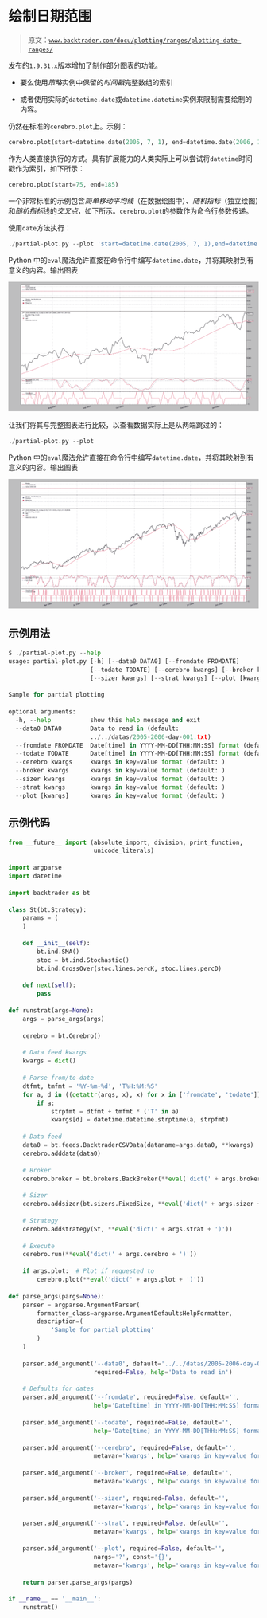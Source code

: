 # 绘制日期范围

> 原文：[`www.backtrader.com/docu/plotting/ranges/plotting-date-ranges/`](https://www.backtrader.com/docu/plotting/ranges/plotting-date-ranges/)

发布的`1.9.31.x`版本增加了制作部分图表的功能。

+   要么使用*策略*实例中保留的*时间戳*完整数组的索引

+   或者使用实际的`datetime.date`或`datetime.datetime`实例来限制需要绘制的内容。

仍然在标准的`cerebro.plot`上。示例：

```py
cerebro.plot(start=datetime.date(2005, 7, 1), end=datetime.date(2006, 1, 31))
```

作为人类直接执行的方式。具有扩展能力的人类实际上可以尝试将`datetime`时间戳作为索引，如下所示：

```py
cerebro.plot(start=75, end=185)
```

一个非常标准的示例包含*简单移动平均线*（在数据绘图中）、*随机指标*（独立绘图）和*随机指标*线的*交叉点*，如下所示。`cerebro.plot`的参数作为命令行参数传递。

使用`date`方法执行：

```py
./partial-plot.py --plot 'start=datetime.date(2005, 7, 1),end=datetime.date(2006, 1, 31)'
```

Python 中的`eval`魔法允许直接在命令行中编写`datetime.date`，并将其映射到有意义的内容。输出图表

![图片](img/bda036d369ba3db5303225185111fdfe.png)

让我们将其与完整图表进行比较，以查看数据实际上是从两端跳过的：

```py
./partial-plot.py --plot
```

Python 中的`eval`魔法允许直接在命令行中编写`datetime.date`，并将其映射到有意义的内容。输出图表

![图片](img/7480bfc8b7ee1aea4abdda7556872c07.png)

## 示例用法

```py
$ ./partial-plot.py --help
usage: partial-plot.py [-h] [--data0 DATA0] [--fromdate FROMDATE]
                       [--todate TODATE] [--cerebro kwargs] [--broker kwargs]
                       [--sizer kwargs] [--strat kwargs] [--plot [kwargs]]

Sample for partial plotting

optional arguments:
  -h, --help           show this help message and exit
  --data0 DATA0        Data to read in (default:
                       ../../datas/2005-2006-day-001.txt)
  --fromdate FROMDATE  Date[time] in YYYY-MM-DD[THH:MM:SS] format (default: )
  --todate TODATE      Date[time] in YYYY-MM-DD[THH:MM:SS] format (default: )
  --cerebro kwargs     kwargs in key=value format (default: )
  --broker kwargs      kwargs in key=value format (default: )
  --sizer kwargs       kwargs in key=value format (default: )
  --strat kwargs       kwargs in key=value format (default: )
  --plot [kwargs]      kwargs in key=value format (default: )
```

## 示例代码

```py
from __future__ import (absolute_import, division, print_function,
                        unicode_literals)

import argparse
import datetime

import backtrader as bt

class St(bt.Strategy):
    params = (
    )

    def __init__(self):
        bt.ind.SMA()
        stoc = bt.ind.Stochastic()
        bt.ind.CrossOver(stoc.lines.percK, stoc.lines.percD)

    def next(self):
        pass

def runstrat(args=None):
    args = parse_args(args)

    cerebro = bt.Cerebro()

    # Data feed kwargs
    kwargs = dict()

    # Parse from/to-date
    dtfmt, tmfmt = '%Y-%m-%d', 'T%H:%M:%S'
    for a, d in ((getattr(args, x), x) for x in ['fromdate', 'todate']):
        if a:
            strpfmt = dtfmt + tmfmt * ('T' in a)
            kwargs[d] = datetime.datetime.strptime(a, strpfmt)

    # Data feed
    data0 = bt.feeds.BacktraderCSVData(dataname=args.data0, **kwargs)
    cerebro.adddata(data0)

    # Broker
    cerebro.broker = bt.brokers.BackBroker(**eval('dict(' + args.broker + ')'))

    # Sizer
    cerebro.addsizer(bt.sizers.FixedSize, **eval('dict(' + args.sizer + ')'))

    # Strategy
    cerebro.addstrategy(St, **eval('dict(' + args.strat + ')'))

    # Execute
    cerebro.run(**eval('dict(' + args.cerebro + ')'))

    if args.plot:  # Plot if requested to
        cerebro.plot(**eval('dict(' + args.plot + ')'))

def parse_args(pargs=None):
    parser = argparse.ArgumentParser(
        formatter_class=argparse.ArgumentDefaultsHelpFormatter,
        description=(
            'Sample for partial plotting'
        )
    )

    parser.add_argument('--data0', default='../../datas/2005-2006-day-001.txt',
                        required=False, help='Data to read in')

    # Defaults for dates
    parser.add_argument('--fromdate', required=False, default='',
                        help='Date[time] in YYYY-MM-DD[THH:MM:SS] format')

    parser.add_argument('--todate', required=False, default='',
                        help='Date[time] in YYYY-MM-DD[THH:MM:SS] format')

    parser.add_argument('--cerebro', required=False, default='',
                        metavar='kwargs', help='kwargs in key=value format')

    parser.add_argument('--broker', required=False, default='',
                        metavar='kwargs', help='kwargs in key=value format')

    parser.add_argument('--sizer', required=False, default='',
                        metavar='kwargs', help='kwargs in key=value format')

    parser.add_argument('--strat', required=False, default='',
                        metavar='kwargs', help='kwargs in key=value format')

    parser.add_argument('--plot', required=False, default='',
                        nargs='?', const='{}',
                        metavar='kwargs', help='kwargs in key=value format')

    return parser.parse_args(pargs)

if __name__ == '__main__':
    runstrat()
```

